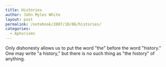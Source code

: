 ```yaml
---
title: Histories
author: John Myles White
layout: post
permalink: /notebook/2007/10/06/histories/
categories:
  - Aphorisms
---
```


Only dishonesty allows us to put the word "the" before the word "history." One may write "a history," but there is no such thing as "the history" of anything.
